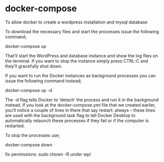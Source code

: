 # docker-compose
To allow docker to create a wordpress installation and mysql database


To download the necessary files and start the processes issue the following command;

docker-compose up

That’ll start the WordPress and database instance and show the log files on the terminal. If you want to stop the instance simply press CTRL-C and they’ll gracefully shut down.

If you want to run the Docker instances as background processes you can issue the following command instead;

docker-compose up -d

The -d flag tells Docker to ‘detach’ the process and run it in the background instead. If you look at the docker-compose.yml file that we created earlier, you’ll notice a couple of lines in there that say restart: always – these lines are used with the background task flag to tell Docker Desktop to automatically relaunch these processes if they fail or if the computer is restarted.

To stop the processes use;

docker-compose down


fix permissions:
sudo chown -R under wp/
